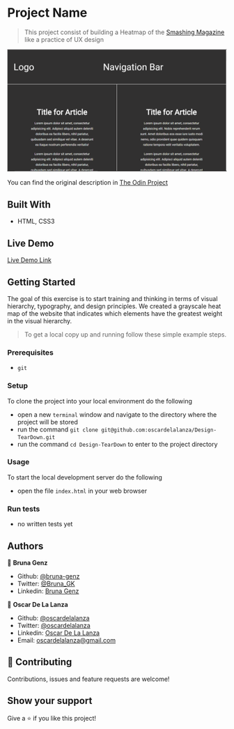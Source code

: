 # Project Name

> This project consist of building a Heatmap of the [Smashing Magazine](https://www.smashingmagazine.com/) like a practice of UX design

![screenshot](./screenshot.PNG)

You can find the original description in [The Odin Project](https://www.theodinproject.com/courses/html5-and-css3/lessons/design-teardown)

## Built With

- HTML, CSS3

## Live Demo

[Live Demo Link](https://rawcdn.githack.com/oscardelalanza/Design-TearDown/23e6386beededd1273bf8ad8029a86fcc7cd0034/index.html)


## Getting Started

The goal of this exercise is to start training and thinking in terms of visual hierarchy, typography, and design principles. 
We created a grayscale heat map of the website that indicates which elements have the greatest weight in the visual hierarchy.

> To get a local copy up and running follow these simple example steps.

### Prerequisites
- `git`

### Setup

To clone the project into your local environment do the following

- open a new `terminal` window and navigate to the directory where the project will be stored
- run the command `git clone git@github.com:oscardelalanza/Design-TearDown.git`
- run the command `cd Design-TearDown` to enter to the project directory

### Usage

To start the local development server do the following

- open the file `index.html` in your web browser 

### Run tests

- no written tests yet

## Authors

👤 **Bruna Genz**

- Github: [@bruna-genz](https://github.com/bruna-genz)
- Twitter: [@Bruna_GK](https://twitter.com/Bruna_GK)
- Linkedin: [Bruna Genz](https://www.linkedin.com/in/brunagenz/)

👤 **Oscar De La Lanza**

- Github: [@oscardelalanza](https://github.com/oscardelalanza)
- Twitter: [@oscardelalanza](https://twitter.com/oscardelalanza)
- Linkedin: [Oscar De La Lanza](https://linkedin.com/in/oscardelalanza)
- Email: oscardelalanza@gmail.com

## 🤝 Contributing

Contributions, issues and feature requests are welcome!

## Show your support

Give a ⭐️ if you like this project!
